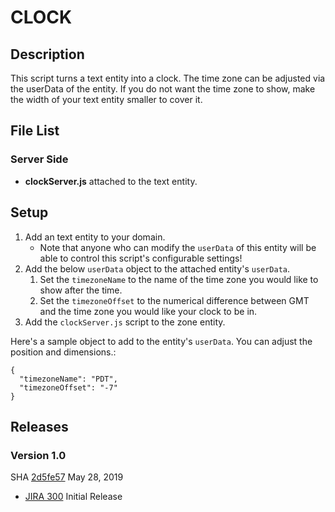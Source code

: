 # CLOCK

## Description
This script turns a text entity into a clock. The time zone can be adjusted via the userData of the entity. If you do not want the time zone to show, make the width of your text entity smaller to cover it.

## File List
### Server Side
* **clockServer.js** attached to the text entity.

## Setup
1. Add an text entity to your domain.
    - Note that anyone who can modify the `userData` of this entity will be able to control this script's configurable settings!
2. Add the below `userData` object to the attached entity's `userData`.
    1. Set the `timezoneName` to the name of the time zone you would like to show after the time.
    1. Set the `timezoneOffset` to the numerical difference between GMT and the time zone you would like your clock to be in.
3. Add the `clockServer.js` script to the zone entity.

Here's a sample object to add to the entity's `userData`. You can adjust the position and dimensions.:
```
{
  "timezoneName": "PDT",
  "timezoneOffset": "-7"
}
```

## Releases
### Version 1.0
SHA [2d5fe57](https://github.com/highfidelity/hifi-content/commits/2d5fe57) May 28, 2019
- [JIRA 300](https://highfidelity.atlassian.net/browse/BUGZ-300)   Initial Release